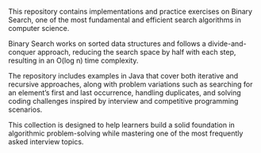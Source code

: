 This repository contains implementations and practice exercises on Binary Search, one of the most fundamental and efficient search algorithms in computer science. 

Binary Search works on sorted data structures and follows a divide-and-conquer approach, reducing the search space by half with each step, resulting in an O(log n) time complexity. 

The repository includes examples in Java that cover both iterative and recursive approaches, along with problem variations such as searching for an element’s first and last occurrence, handling duplicates, and solving coding challenges inspired by interview and competitive programming scenarios. 

This collection is designed to help learners build a solid foundation in algorithmic problem-solving while mastering one of the most frequently asked interview topics.
